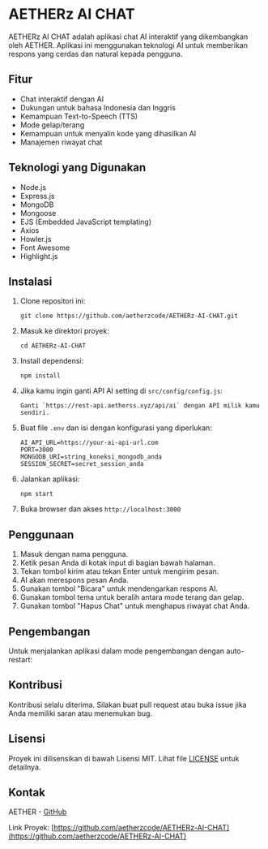 # AETHERz AI CHAT

AETHERz AI CHAT adalah aplikasi chat AI interaktif yang dikembangkan oleh AETHER. Aplikasi ini menggunakan teknologi AI untuk memberikan respons yang cerdas dan natural kepada pengguna.

## Fitur

- Chat interaktif dengan AI
- Dukungan untuk bahasa Indonesia dan Inggris
- Kemampuan Text-to-Speech (TTS)
- Mode gelap/terang
- Kemampuan untuk menyalin kode yang dihasilkan AI
- Manajemen riwayat chat

## Teknologi yang Digunakan

- Node.js
- Express.js
- MongoDB
- Mongoose
- EJS (Embedded JavaScript templating)
- Axios
- Howler.js
- Font Awesome
- Highlight.js

## Instalasi

1. Clone repositori ini:
   ```
   git clone https://github.com/aetherzcode/AETHERz-AI-CHAT.git
   ```

2. Masuk ke direktori proyek:
   ```
   cd AETHERz-AI-CHAT
   ```

3. Install dependensi:
   ```
   npm install
   ```

4.  Jika kamu ingin ganti API AI setting di `src/config/config.js`:
    ```
    Ganti `https://rest-api.aetherss.xyz/api/ai` dengan API milik kamu sendiri.
    ```


5. Buat file `.env` dan isi dengan konfigurasi yang diperlukan:
   ```
   AI_API_URL=https://your-ai-api-url.com
   PORT=3000
   MONGODB_URI=string_koneksi_mongodb_anda
   SESSION_SECRET=secret_session_anda
   ```

6. Jalankan aplikasi:
   ```
   npm start
   ```

7. Buka browser dan akses `http://localhost:3000`

## Penggunaan

1. Masuk dengan nama pengguna.
2. Ketik pesan Anda di kotak input di bagian bawah halaman.
3. Tekan tombol kirim atau tekan Enter untuk mengirim pesan.
4. AI akan merespons pesan Anda.
5. Gunakan tombol "Bicara" untuk mendengarkan respons AI.
6. Gunakan tombol tema untuk beralih antara mode terang dan gelap.
7. Gunakan tombol "Hapus Chat" untuk menghapus riwayat chat Anda.

## Pengembangan

Untuk menjalankan aplikasi dalam mode pengembangan dengan auto-restart:

## Kontribusi

Kontribusi selalu diterima. Silakan buat pull request atau buka issue jika Anda memiliki saran atau menemukan bug.

## Lisensi

Proyek ini dilisensikan di bawah Lisensi MIT. Lihat file [LICENSE](LICENSE) untuk detailnya.

## Kontak

AETHER - [GitHub](https://github.com/aetherzcode)

Link Proyek: [https://github.com/aetherzcode/AETHERz-AI-CHAT](https://github.com/aetherzcode/AETHERz-AI-CHAT)
